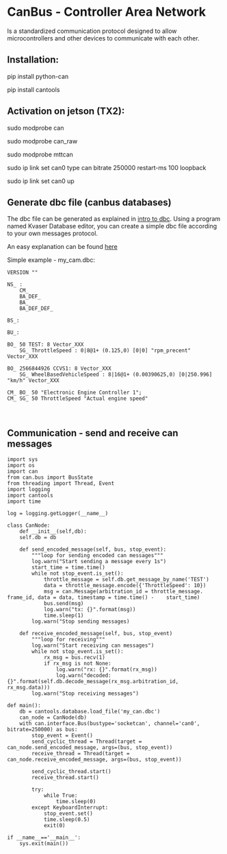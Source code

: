 # CanBus - Controller Area Network

Is a standardized communication protocol designed to allow microcontrollers and other devices to communicate with each other.
&nbsp;

## Installation:

pip install python-can

pip install cantools
&nbsp;
&nbsp;

## Activation on jetson (TX2):
sudo modprobe can

sudo modprobe can_raw

sudo modprobe mttcan

sudo ip link set can0 type can bitrate 250000 restart-ms 100 loopback

sudo ip link set can0 up
&nbsp;
&nbsp;

## Generate dbc file (canbus databases)
The dbc file can be generated as explained in [intro to dbc](https://www.csselectronics.com/screen/page/can-dbc-file-database-intro/language/en).
Using a program named Kvaser Database editor, you can create a simple dbc file according to your own messages protocol. 

An easy explanation can be found [here](https://www.youtube.com/watch?v=mAL1Xo2G9-4)

Simple example - my_cam.dbc:
```
VERSION ""

NS_ :
    CM_
    BA_DEF_
    BA_
    BA_DEF_DEF_

BS_:

BU_:

BO_ 50 TEST: 8 Vector_XXX
    SG_ ThrottleSpeed : 0|8@1+ (0.125,0) [0|0] "rpm_precent" Vector_XXX

BO_ 2566844926 CCVS1: 8 Vector_XXX
    SG_ WheelBasedVehicleSpeed : 8|16@1+ (0.00390625,0) [0|250.996] "km/h" Vector_XXX

CM_ BO_ 50 "Electronic Engine Controller 1";
CM_ SG_ 50 ThrottleSpeed "Actual engine speed"
```
&nbsp;
&nbsp;

## Communication - send and receive can messages
```
import sys
import os
import can
from can.bus import BusState
from threading import Thread, Event
import logging
import cantools
import time

log = logging.getLogger(__name__)

class CanNode:
    def __init__(self,db):
    self.db = db

    def send_encoded_message(self, bus, stop_event):
        """loop for sending encoded can messages"""
        log.warn("Start sending a message every 1s")
        start_time = time.time()
        while not stop_event.is_set():
            throttle_message = self.db.get_message_by_name('TEST')
            data = throttle_message.encode({'ThrottleSpeed': 10})
            msg = can.Message(arbitration_id = throttle_message.    frame_id, data = data, timestamp = time.time() -    start_time)
            bus.send(msg)
            log.warn("tx: {}".format(msg))
            time.sleep(1)
        log.warn("Stop sending messages)

    def receive_encoded_message(self, bus, stop_event)
        """loop for receiving"""
        log.warn("Start receiving can messages")
        while not stop_event.is_set():
            rx_msg = bus.recv(1)
            if rx_msg is not None:
                log.warn("rx: {}".format(rx_msg))
                log.warn("decoded: {}".format(self.db.decode_message(rx_msg.arbitration_id, rx_msg.data)))
        log.warn("Stop receiving messages")

def main():
    db = cantools.database.load_file('my_can.dbc')
    can_node = CanNode(db)
    with can.interface.Bus(bustype='socketcan', channel='can0', bitrate=250000) as bus:
        stop_event = Event()
        send_cyclic_thread = Thread(target = can_node.send_encoded_message, args=(bus, stop_event))
        receive_thread = Thread(target = can_node.receive_encoded_message, args=(bus, stop_event))

        send_cyclic_thread.start()
        receive_thread.start()

        try:
            while True:
                time.sleep(0)
        except KeyboardInterrupt:
            stop_event.set()
            time.sleep(0.5)
            exit(0)

if __name__=='__main__':
    sys.exit(main())
        
```




